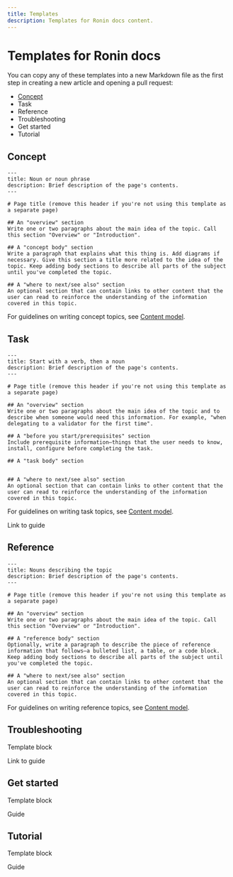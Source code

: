 ```yaml
---
title: Templates
description: Templates for Ronin docs content.
---
```


# Templates for Ronin docs
You can copy any of these templates into a new Markdown file as the first step in creating a new article and opening a pull request:
* [Concept](#concept)
* Task
* Reference
* Troubleshooting
* Get started 
* Tutorial

## Concept

```
---
title: Noun or noun phrase
description: Brief description of the page's contents.
---

# Page title (remove this header if you're not using this template as a separate page)

## An "overview" section
Write one or two paragraphs about the main idea of the topic. Call this section "Overview" or "Introduction".

## A "concept body" section
Write a paragraph that explains what this thing is. Add diagrams if necessary. Give this section a title more related to the idea of the topic. Keep adding body sections to describe all parts of the subject until you've completed the topic.

## A "where to next/see also" section
An optional section that can contain links to other content that the user can read to reinforce the understanding of the information covered in this topic.
```

For guidelines on writing concept topics, see [Content model](./contribution-guide.md#concept).

## Task
```
---
title: Start with a verb, then a noun
description: Brief description of the page's contents.
---

# Page title (remove this header if you're not using this template as a separate page)

## An "overview" section
Write one or two paragraphs about the main idea of the topic and to
describe when someone would need this information. For example, "when delegating to a validator for the first time".

## A "before you start/prerequisites" section
Include prerequisite information—things that the user needs to know, install, configure before completing the task.

## A "task body" section


## A "where to next/see also" section
An optional section that can contain links to other content that the user can read to reinforce the understanding of the information covered in this topic.
```

For guidelines on writing task topics, see [Content model](./contribution-guide.md#task).

Link to guide

## Reference

```
---
title: Nouns describing the topic
description: Brief description of the page's contents.
---

# Page title (remove this header if you're not using this template as a separate page)

## An "overview" section
Write one or two paragraphs about the main idea of the topic. Call this section "Overview" or "Introduction".

## A "reference body" section
Optionally, write a paragraph to describe the piece of reference information that follows—a bulleted list, a table, or a code block.
Keep adding body sections to describe all parts of the subject until you've completed the topic.

## A "where to next/see also" section
An optional section that can contain links to other content that the user can read to reinforce the understanding of the information covered in this topic.
```

For guidelines on writing reference topics, see [Content model](./contribution-guide.md#reference).

## Troubleshooting
Template block

Link to guide

## Get started
Template block

Guide

## Tutorial
Template block

Guide
